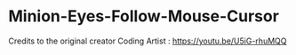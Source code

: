 # Minion-Eyes-Follow-Mouse-Cursor
Credits to the original creator Coding Artist : https://youtu.be/U5iG-rhuMQQ
